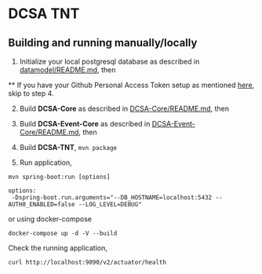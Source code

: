 # DCSA TNT 

Building and running manually/locally
-------------------------------------

1) Initialize your local postgresql database as described in [datamodel/README.md](https://github.com/dcsaorg/DCSA-Information-Model/blob/master/README.md), then

** If you have your Github Personal Access Token setup as mentioned [here](https://github.com/dcsaorg/DCSA-Core/blob/master/README.md), skip to step 4.

2) Build **DCSA-Core** as described in [DCSA-Core/README.md](https://github.com/dcsaorg/DCSA-Core/blob/master/README.md), then

3) Build **DCSA-Event-Core** as described in [DCSA-Event-Core/README.md](https://github.com/dcsaorg/DCSA-Event-Core/blob/master/README.md), then

4) Build **DCSA-TNT**, ``mvn package``

5) Run application,
```
mvn spring-boot:run [options] 

options:
 -Dspring-boot.run.arguments="--DB_HOSTNAME=localhost:5432 --AUTH0_ENABLED=false --LOG_LEVEL=DEBUG"
```
or using docker-compose
```
docker-compose up -d -V --build
```

Check the running application,
```
curl http://localhost:9090/v2/actuator/health
```
